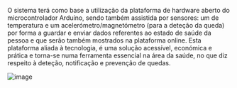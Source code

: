 O sistema terá como base a utilização da plataforma de hardware aberto do microcontrolador
Arduíno, sendo também assistida por sensores: um de temperatura e um
acelerómetro/magnetómetro (para a deteção da queda) por forma a guardar e enviar dados
referentes ao estado de saúde da pessoa e que serão também mostrados na plataforma online.
Esta plataforma aliada à tecnologia, é uma solução acessível, económica e prática e torna-se
numa ferramenta essencial na área da saúde, no que diz respeito à deteção, notificação e
prevenção de quedas. 

![image](https://github.com/mariosilva22007457/TFC-DEISI269-KaiAki-Platorma-Quedas/assets/79096482/27b89ea6-a2be-4f3b-bf11-cdfe1c4e7a31)
